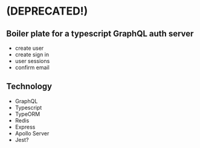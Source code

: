 # (DEPRECATED!)
## Boiler plate for a typescript GraphQL auth server
- create user
- create sign in
- user sessions
- confirm email

## Technology
- GraphQL
- Typescript
- TypeORM
- Redis
- Express
- Apollo Server
- Jest?


